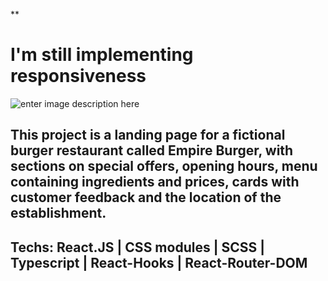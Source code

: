 **

#  I'm still implementing responsiveness

![enter image description here](https://uploads-ssl.webflow.com/64459907e83daf0cc446fdf5/655e4a93f2962c0f371d7bca_Imagem%20do%20WhatsApp%20de%202023-11-22%20%C3%A0(s)%2015.36.54_169e5875.jpg)


## This project is a landing page for a fictional burger restaurant called Empire Burger, with sections on special offers, opening hours, menu containing ingredients and prices, cards with customer feedback and the location of the establishment.

## Techs: React.JS | CSS modules | SCSS | Typescript | React-Hooks | React-Router-DOM 





